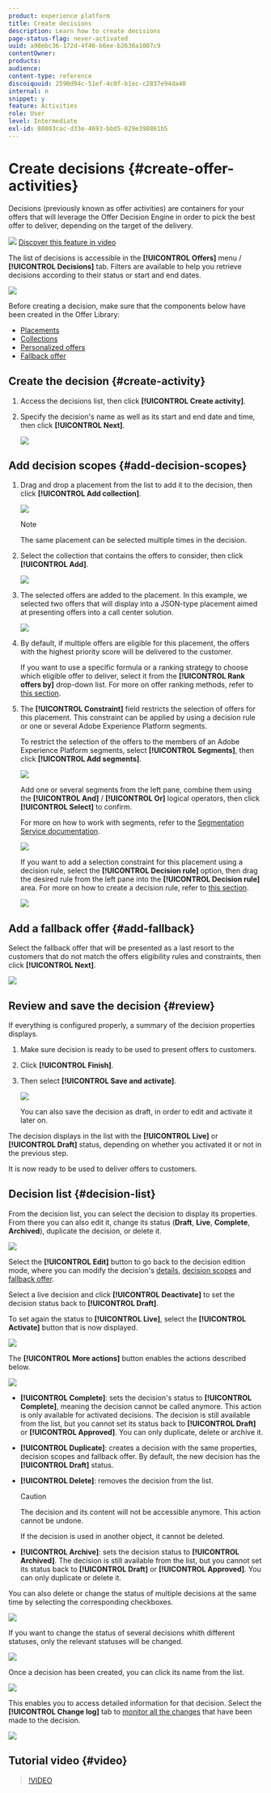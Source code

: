 ```yaml
---
product: experience platform
title: Create decisions
description: Learn how to create decisions
page-status-flag: never-activated
uuid: a98ebc36-172d-4f46-b6ee-b2636a1007c9
contentOwner:
products:
audience:
content-type: reference
discoiquuid: 2590d94c-51ef-4c0f-b1ec-c2837e94da40
internal: n
snippet: y
feature: Activities
role: User
level: Intermediate
exl-id: 80803cac-d33e-4693-bbd5-829e398861b5
---
```

# Create decisions {#create-offer-activities}

Decisions (previously known as offer activities) are containers for your offers that will leverage the Offer Decision Engine in order to pick the best offer to deliver, depending on the target of the delivery.

![](../assets/do-not-localize/how-to-video.png) [Discover this feature in video](#video)

The list of decisions is accessible in the **[!UICONTROL Offers]** menu / **[!UICONTROL Decisions]** tab. Filters are available to help you retrieve decisions according to their status or start and end dates.

![](../assets/activities-list.png)

Before creating a decision, make sure that the components below have been created in the Offer Library:

* [Placements](../offer-library/creating-placements.md)
* [Collections](../offer-library/creating-collections.md)
* [Personalized offers](../offer-library/creating-personalized-offers.md)
* [Fallback offer](../offer-library/creating-fallback-offers.md)

## Create the decision {#create-activity}

1. Access the decisions list, then click **[!UICONTROL Create activity]**.

1. Specify the decision's name as well as its start and end date and time, then click **[!UICONTROL Next]**.

    ![](../assets/activities-name.png)

## Add decision scopes {#add-decision-scopes}

1. Drag and drop a placement from the list to add it to the decision, then click **[!UICONTROL Add collection]**.

    ![](../assets/activities-placement.png)

    >[!NOTE]
    >
    >The same placement can be selected multiple times in the decision.


1. Select the collection that contains the offers to consider, then click **[!UICONTROL Add]**.

    ![](../assets/activities-collection.png)

1. The selected offers are added to the placement. In this example, we selected two offers that will display into a JSON-type placement aimed at presenting offers into a call center solution.

    ![](../assets/offers-added.png)

1. By default, if multiple offers are eligible for this placement, the offers with the highest priority score will be delivered to the customer.

    If you want to use a specific formula or a ranking strategy to choose which eligible offer to deliver, select it from the **[!UICONTROL Rank offers by]** drop-down list. For more on offer ranking methods, refer to [this section](../offer-activities/configure-offer-selection.md).

1. The **[!UICONTROL Constraint]** field restricts the selection of offers for this placement. This constraint can be applied by using a decision rule or one or several Adobe Experience Platform segments.

    To restrict the selection of the offers to the members of an Adobe Experience Platform segments, select **[!UICONTROL Segments]**, then click **[!UICONTROL Add segments]**.

    ![](../assets/activity_constraint_segment.png)
    
    Add one or several segments from the left pane, combine them using the **[!UICONTROL And]** / **[!UICONTROL Or]** logical operators, then click **[!UICONTROL Select]** to confirm.

    For more on how to work with segments, refer to the [Segmentation Service documentation](https://experienceleague.adobe.com/docs/experience-platform/segmentation/home.html).

    ![](../assets/activity_constraint_segment2.png)

    If you want to add a selection constraint for this placement using a decision rule, select the **[!UICONTROL Decision rule]** option, then drag the desired rule from the left pane into the **[!UICONTROL Decision rule]** area. For more on how to create a decision rule, refer to [this section](../offer-library/creating-decision-rules.md). 

    ![](../assets/activity_constraint_rule.png)

## Add a fallback offer {#add-fallback}

Select the fallback offer that will be presented as a last resort to the customers that do not match the offers eligibility rules and constraints, then click **[!UICONTROL Next]**.

![](../assets/add-fallback-offer.png)

## Review and save the decision {#review}

If everything is configured properly, a summary of the decision properties displays. 

1. Make sure decision is ready to be used to  present offers to customers.
1. Click **[!UICONTROL Finish]**.
1. Then select **[!UICONTROL Save and activate]**.

    ![](../assets/save-activities.png)
    
    You can also save the decision as draft, in order to edit and activate it later on.

The decision displays in the list with the **[!UICONTROL Live]** or **[!UICONTROL Draft]** status, depending on whether you activated it or not in the previous step. 

It is now ready to be used to deliver offers to customers.

## Decision list {#decision-list}

From the decision list, you can select the decision to display its properties. From there you can also edit it, change its status (**Draft**, **Live**, **Complete**, **Archived**), duplicate the decision, or delete it.

![](../assets/decision_created.png)

Select the **[!UICONTROL Edit]** button to go back to the decision edition mode, where you can modify the decision's [details](#create-activity), [decision scopes](#add-decision-scopes) and [fallback offer](#add-fallback).

Select a live decision and click **[!UICONTROL Deactivate]** to set the decision status back to **[!UICONTROL Draft]**.

To set again the status to **[!UICONTROL Live]**, select the **[!UICONTROL Activate]** button that is now displayed.

![](../assets/decision_activate.png)

The **[!UICONTROL More actions]** button enables the actions described below.

![](../assets/decision_more-actions.png)

* **[!UICONTROL Complete]**: sets the decision's status to **[!UICONTROL Complete]**, meaning the decision cannot be called anymore. This action is only available for activated decisions. The decision is still available from the list, but you cannot set its status back to **[!UICONTROL Draft]** or **[!UICONTROL Approved]**. You can only duplicate, delete or archive it.

* **[!UICONTROL Duplicate]**: creates a decision with the same properties, decision scopes and fallback offer. By default, the new decision has the **[!UICONTROL Draft]** status.

* **[!UICONTROL Delete]**: removes the decision from the list.

    >[!CAUTION]
    >
    >The decision and its content will not be accessible anymore. This action cannot be undone.
    >
    >If the decision is used in another object, it cannot be deleted.

* **[!UICONTROL Archive]**: sets the decision status to **[!UICONTROL Archived]**. The decision is still available from the list, but you cannot set its status back to **[!UICONTROL Draft]** or **[!UICONTROL Approved]**. You can only duplicate or delete it.

You can also delete or change the status of multiple decisions at the same time by selecting the corresponding checkboxes.

![](../assets/decision_multiple-selection.png)

If you want to change the status of several decisions whith different statuses, only the relevant statuses will be changed.

![](../assets/decision_change-status.png)

Once a decision has been created, you can click its name from the list.

![](../assets/decision_click-name.png)

This enables you to access detailed information for that decision. Select the **[!UICONTROL Change log]** tab to [monitor all the changes](../get-started/user-interface.md#changes-log) that have been made to the decision.

![](../assets/decision_information.png)

## Tutorial video {#video}

>[!VIDEO](https://video.tv.adobe.com/v/329606?quality=12)
